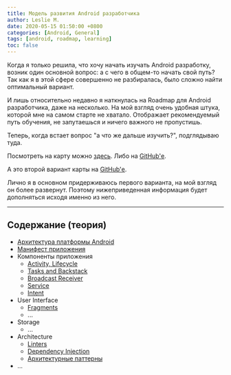 ```yaml
---
title: Модель развития Android разработчика
author: Leslie M.
date: 2020-05-15 01:50:00 +0800
categories: [Android, General]
tags: [android, roadmap, learning]
toc: false
---
```


Когда я только решила, что хочу начать изучать Android разработку, возник один
основной вопрос: а с чего в общем-то начать свой путь? Так как я в этой сфере
совершенно не разбиралась, было сложно найти оптимальный вариант.

И лишь относительно недавно я наткнулась на Roadmap для Android разработчика,
даже на несколько. На мой взгляд очень удобная штука, которой мне на самом
старте не хватало. Отображает рекомендуемый путь обучения, не запутаешься и ничего
важного не пропустишь.

Теперь, когда встает вопрос "а что же дальше изучить?", подглядываю туда.

Посмотреть на карту можно [здесь](/assets/img/posts/roadmap-android-developer/android_roadmap.png). Либо на [GitHub'е](https://github.com/mobile-roadmap/android-developer-roadmap).

А это второй вариант карты на [GitHub'е](https://github.com/MindorksOpenSource/android-developer-roadmap).

Лично я в основном придерживаюсь первого варианта, на мой взгляд он более развернут.
Поэтому нижеприведенная информация будет дополняться исходя именно из него.

***

## Содержание (теория)

- [Архитектура платформы Android](http://bimlibik.github.io/posts/how-does-android-work/)
- [Манифест приложения](https://bimlibik.github.io/posts/manifest-file/)
- Компоненты приложения
    - [Activity, Lifecycle]()
    - [Tasks and Backstack]()
    - [Broadcast Receiver]()
    - [Service]()
    - [Intent]()
- User Interface
    - [Fragments]()
    - ...
- Storage
    - ...
- Architecture
    - [Linters]()
    - [Dependency Injection]()
    - [Архитектурные паттерны]()
- ...
